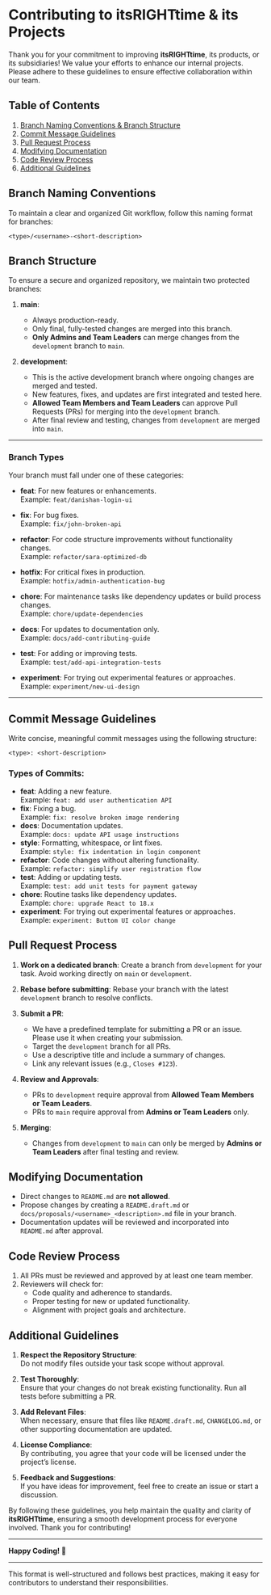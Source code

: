 # Contributing to **itsRIGHTtime** & its **Projects**

Thank you for your commitment to improving **itsRIGHTtime**, its products, or its subsidiaries! We value your efforts to enhance our internal projects. Please adhere to these guidelines to ensure effective collaboration within our team.

## Table of Contents

1. [Branch Naming Conventions & Branch Structure](#branch-naming-conventions)
2. [Commit Message Guidelines](#commit-message-guidelines)
3. [Pull Request Process](#pull-request-process)
4. [Modifying Documentation](#modifying-documentation)
5. [Code Review Process](#code-review-process)
6. [Additional Guidelines](#additional-guidelines)

## Branch Naming Conventions

To maintain a clear and organized Git workflow, follow this naming format for branches:

```plaintext
<type>/<username>-<short-description>
```

## Branch Structure

To ensure a secure and organized repository, we maintain two protected branches:

1. **main**:

   - Always production-ready.
   - Only final, fully-tested changes are merged into this branch.
   - **Only Admins and Team Leaders** can merge changes from the `development` branch to `main`.

2. **development**:
   - This is the active development branch where ongoing changes are merged and tested.
   - New features, fixes, and updates are first integrated and tested here.
   - **Allowed Team Members and Team Leaders** can approve Pull Requests (PRs) for merging into the `development` branch.
   - After final review and testing, changes from `development` are merged into `main`.

---

### Branch Types

Your branch must fall under one of these categories:

- **feat**: For new features or enhancements.  
  Example: `feat/danishan-login-ui`

- **fix**: For bug fixes.  
  Example: `fix/john-broken-api`

- **refactor**: For code structure improvements without functionality changes.  
  Example: `refactor/sara-optimized-db`

- **hotfix**: For critical fixes in production.  
  Example: `hotfix/admin-authentication-bug`

- **chore**: For maintenance tasks like dependency updates or build process changes.  
  Example: `chore/update-dependencies`

- **docs**: For updates to documentation only.  
  Example: `docs/add-contributing-guide`

- **test**: For adding or improving tests.  
  Example: `test/add-api-integration-tests`

- **experiment**: For trying out experimental features or approaches.  
  Example: `experiment/new-ui-design`

---

## Commit Message Guidelines

Write concise, meaningful commit messages using the following structure:

```plaintext
<type>: <short-description>
```

### Types of Commits:

- **feat**: Adding a new feature.  
  Example: `feat: add user authentication API`
- **fix**: Fixing a bug.  
  Example: `fix: resolve broken image rendering`
- **docs**: Documentation updates.  
  Example: `docs: update API usage instructions`
- **style**: Formatting, whitespace, or lint fixes.  
  Example: `style: fix indentation in login component`
- **refactor**: Code changes without altering functionality.  
  Example: `refactor: simplify user registration flow`
- **test**: Adding or updating tests.  
  Example: `test: add unit tests for payment gateway`
- **chore**: Routine tasks like dependency updates.  
  Example: `chore: upgrade React to 18.x`
- **experiment**: For trying out experimental features or approaches.  
  Example: `experiment: Buttom UI color change`

## Pull Request Process

1. **Work on a dedicated branch**: Create a branch from `development` for your task. Avoid working directly on `main` or `development`.
2. **Rebase before submitting**: Rebase your branch with the latest `development` branch to resolve conflicts.
3. **Submit a PR**:

   - We have a predefined template for submitting a PR or an issue. Please use it when creating your submission.
   - Target the `development` branch for all PRs.
   - Use a descriptive title and include a summary of changes.
   - Link any relevant issues (e.g., `Closes #123`).

4. **Review and Approvals**:

   - PRs to `development` require approval from **Allowed Team Members or Team Leaders**.
   - PRs to `main` require approval from **Admins or Team Leaders** only.

5. **Merging**:
   - Changes from `development` to `main` can only be merged by **Admins or Team Leaders** after final testing and review.

## Modifying Documentation

- Direct changes to `README.md` are **not allowed**.
- Propose changes by creating a `README.draft.md` or `docs/proposals/<username>_<description>.md` file in your branch.
- Documentation updates will be reviewed and incorporated into `README.md` after approval.

## Code Review Process

1. All PRs must be reviewed and approved by at least one team member.
2. Reviewers will check for:
   - Code quality and adherence to standards.
   - Proper testing for new or updated functionality.
   - Alignment with project goals and architecture.

## Additional Guidelines

1. **Respect the Repository Structure**:  
   Do not modify files outside your task scope without approval.

2. **Test Thoroughly**:  
   Ensure that your changes do not break existing functionality. Run all tests before submitting a PR.

3. **Add Relevant Files**:  
   When necessary, ensure that files like `README.draft.md`, `CHANGELOG.md`, or other supporting documentation are updated.

4. **License Compliance**:  
   By contributing, you agree that your code will be licensed under the project’s license.

5. **Feedback and Suggestions**:  
   If you have ideas for improvement, feel free to create an issue or start a discussion.

By following these guidelines, you help maintain the quality and clarity of **itsRIGHTtime**, ensuring a smooth development process for everyone involved. Thank you for contributing!

---

**Happy Coding! 🎉**

---

This format is well-structured and follows best practices, making it easy for contributors to understand their responsibilities.
